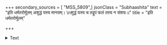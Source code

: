 +++
secondary_sources = [ "MSS_5809",]
jsonClass = "Subhaashita"
text = "इति धर्मतरोर्मूलम् अशुद्धं यस्य मानसम्।  \nशुद्धं यस्य च तद्रूपं फलं तस्य न संशयः॥"
title = "इति धर्मतरोर्मूलम्"

+++

<details><summary>Text</summary>

इति धर्मतरोर्मूलम् अशुद्धं यस्य मानसम्।  
शुद्धं यस्य च तद्रूपं फलं तस्य न संशयः॥
</details>
